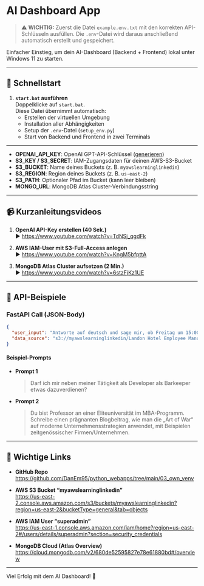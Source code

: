 # AI Dashboard App

> ⚠️ **WICHTIG:** Zuerst die Datei `example.env.txt` mit den korrekten API-Schlüsseln ausfüllen. Die `.env`-Datei wird daraus anschließend automatisch erstellt und gespeichert.

Einfacher Einstieg, um dein AI-Dashboard (Backend + Frontend) lokal unter Windows 11 zu starten.

---

## 🚀 Schnellstart

1. **`start.bat` ausführen**  
   Doppelklicke auf `start.bat`.  
   Diese Datei übernimmt automatisch:
   - Erstellen der virtuellen Umgebung  
   - Installation aller Abhängigkeiten  
   - Setup der `.env`-Datei (`setup_env.py`)  
   - Start von Backend und Frontend in zwei Terminals  


---

- **OPENAI_API_KEY**: OpenAI GPT-API-Schlüssel ([generieren](https://platform.openai.com/account/api-keys))  
- **S3_KEY / S3_SECRET**: IAM-Zugangsdaten für deinen AWS-S3-Bucket  
- **S3_BUCKET**: Name deines Buckets (z. B. `myawslearninglinkedin`)  
- **S3_REGION**: Region deines Buckets (z. B. `us-east-2`)  
- **S3_PATH**: Optionaler Pfad im Bucket (kann leer bleiben)  
- **MONGO_URL**: MongoDB Atlas Cluster-Verbindungsstring  

---

## 📹 Kurzanleitungsvideos

1. **OpenAI API-Key erstellen (40 Sek.)**  
   ▶️ https://www.youtube.com/watch?v=TdNSj_qgdFk  

2. **AWS IAM-User mit S3-Full-Access anlegen**  
   ▶️ https://www.youtube.com/watch?v=KngM5bfpttA  

3. **MongoDB Atlas Cluster aufsetzen (2 Min.)**  
   ▶️ https://www.youtube.com/watch?v=6stzFjKz1UE  

---

## 📝 API-Beispiele

### FastAPI Call (JSON-Body)
```json
{
  "user_input": "Antworte auf deutsch und sage mir, ob Freitag um 15:00 Uhr das Büro im Café geöffnet hat.",
  "data_source": "s3://myawslearninglinkedin/Landon Hotel Employee Manual_10_25_2023_LIL_34022.docx"
}
```

#### Beispiel-Prompts
- **Prompt 1**  
  > Darf ich mir neben meiner Tätigkeit als Developer als Barkeeper etwas dazuverdienen?

- **Prompt 2**  
  > Du bist Professor an einer Eliteuniversität im MBA-Programm. Schreibe einen prägnanten Blogbeitrag, wie man die „Art of War“ auf moderne Unternehmensstrategien anwendet, mit Beispielen zeitgenössischer Firmen/Unternehmen.

---

## 🔗 Wichtige Links

- **GitHub Repo**  
  https://github.com/DanEm95/python_webapps/tree/main/03_own_venv

- **AWS S3 Bucket “myawslearninglinkedin”**  
  https://us-east-2.console.aws.amazon.com/s3/buckets/myawslearninglinkedin?region=us-east-2&bucketType=general&tab=objects

- **AWS IAM User “superadmin”**  
  https://us-east-1.console.aws.amazon.com/iam/home?region=us-east-2#/users/details/superadmin?section=security_credentials

- **MongoDB Cloud (Atlas Overview)**  
  https://cloud.mongodb.com/v2/680de52595827e78e61880bd#/overview

---

Viel Erfolg mit dem AI Dashboard! 🚀  